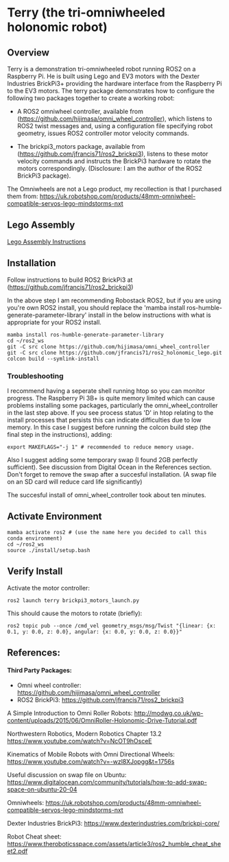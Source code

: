 # Terry (the tri-omniwheeled holonomic robot)

## Overview

Terry is a demonstration tri-omniwheeled robot running ROS2 on a Raspberry Pi. He is built using Lego and EV3 motors with the Dexter Industries BrickPi3+ providing the hardware interface from the Raspberry Pi to the EV3 motors. The terry package demonstrates how to configure the following two packages together to create a working robot:

- A ROS2 omniwheel controller, available from (https://github.com/hijimasa/omni_wheel_controller), which listens to ROS2 twist messages and, using a configuration file specifying robot geometry, issues ROS2 controller motor velocity commands.

- The brickpi3_motors package, available from (https://github.com/jfrancis71/ros2_brickpi3), listens to these motor velocity commands and instructs the BrickPi3 hardware to rotate the motors correspondingly.
(Disclosure: I am the author of the ROS2 BrickPi3 package).

The Omniwheels are not a Lego product, my recollection is that I purchased them from: https://uk.robotshop.com/products/48mm-omniwheel-compatible-servos-lego-mindstorms-nxt

## Lego Assembly

[Lego Assembly Instructions](./lego_assembly/README.md)


## Installation

Follow instructions to build ROS2 BrickPi3 at (https://github.com/jfrancis71/ros2_brickpi3)

In the above step I am recommending Robostack ROS2, but if you are using you're own ROS2 install, you should replace the 'mamba install ros-humble-generate-parameter-library' install in the below instructions with what is appropriate for your ROS2 install.

```
mamba install ros-humble-generate-parameter-library
cd ~/ros2_ws
git -C src clone https://github.com/hijimasa/omni_wheel_controller
git -C src clone https://github.com/jfrancis71/ros2_holonomic_lego.git
colcon build --symlink-install
```

### Troubleshooting
I recommend having a seperate shell running htop so you can monitor progress. The Raspberry Pi 3B+ is quite memory limited which can cause problems installing some packages, particularly the omni_wheel_controller in the last step above. If you see process status 'D' in htop relating to the install processes that persists this can indicate difficulties due to low memory. In this case I suggest before running the colcon build step (the final step in the instructions), adding:

```
export MAKEFLAGS="-j 1" # recommended to reduce memory usage.
```

Also I suggest adding some temporary swap (I found 2GB perfectly sufficient). See discussion from Digital Ocean in the References section. Don't forget to remove the swap after a succesful installation. (A swap file on an SD card will reduce card life significantly)

The succesful install of omni_wheel_controller took about ten minutes.


## Activate Environment

```
mamba activate ros2 # (use the name here you decided to call this conda environment)
cd ~/ros2_ws
source ./install/setup.bash
```

## Verify Install

Activate the motor controller:
```
ros2 launch terry brickpi3_motors_launch.py
```

This should cause the motors to rotate (briefly):
```
ros2 topic pub --once /cmd_vel geometry_msgs/msg/Twist "{linear: {x: 0.1, y: 0.0, z: 0.0}, angular: {x: 0.0, y: 0.0, z: 0.0}}"
```


## References:

#### Third Party Packages:
- Omni wheel controller: https://github.com/hijimasa/omni_wheel_controller
- ROS2 BrickPi3: https://github.com/jfrancis71/ros2_brickpi3


A Simple Introduction to Omni Roller Robots:
http://modwg.co.uk/wp-content/uploads/2015/06/OmniRoller-Holonomic-Drive-Tutorial.pdf


Northwestern Robotics, Modern Robotics Chapter 13.2
https://www.youtube.com/watch?v=NcOT9hOsceE


Kinematics of Mobile Robots with Omni Directional Wheels:
https://www.youtube.com/watch?v=-wzl8XJopgg&t=1756s


Useful discussion on swap file on Ubuntu:
https://www.digitalocean.com/community/tutorials/how-to-add-swap-space-on-ubuntu-20-04


Omniwheels:
https://uk.robotshop.com/products/48mm-omniwheel-compatible-servos-lego-mindstorms-nxt


Dexter Industries BrickPi3:
https://www.dexterindustries.com/brickpi-core/

Robot Cheat sheet:
https://www.theroboticsspace.com/assets/article3/ros2_humble_cheat_sheet2.pdf
